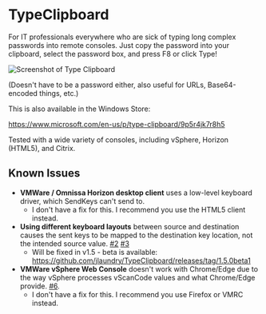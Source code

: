 # TypeClipboard

For IT professionals everywhere who are sick of typing long complex passwords into remote consoles. Just copy the password into your clipboard, select the password box, and press F8 or click Type!

![Screenshot of Type Clipboard](/screenshot.png)

(Doesn't have to be a password either, also useful for URLs, Base64-encoded things, etc.)

This is also available in the Windows Store:

https://www.microsoft.com/en-us/p/type-clipboard/9p5r4jk7r8h5

Tested with a wide variety of consoles, including vSphere, Horizon (HTML5), and Citrix.

## Known Issues

  * **VMWare / Omnissa Horizon desktop client** uses a low-level keyboard driver, which SendKeys can't send to.
    * I don't have a fix for this. I recommend you use the HTML5 client instead.
  * **Using different keyboard layouts** between source and destination causes the sent keys to be mapped to the destination key location, not the intended source value. [#2](https://github.com/jlaundry/TypeClipboard/issues/2) [#3](https://github.com/jlaundry/TypeClipboard/issues/3)
    * Will be fixed in v1.5 - beta is available: https://github.com/jlaundry/TypeClipboard/releases/tag/1.5.0beta1
  * **VMWare vSphere Web Console** doesn't work with Chrome/Edge due to the way vSphere processes vScanCode values and what Chrome/Edge provide. [#6](https://github.com/jlaundry/TypeClipboard/issues/6).
    * I don't have a fix for this. I recommend you use Firefox or VMRC instead.
  
